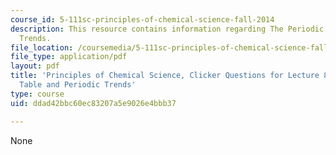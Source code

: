 ```yaml
---
course_id: 5-111sc-principles-of-chemical-science-fall-2014
description: This resource contains information regarding The Periodic Table and Periodic
  Trends.
file_location: /coursemedia/5-111sc-principles-of-chemical-science-fall-2014/ddad42bbc60ec83207a5e9026e4bbb37_MIT5_111F14_Lec8Clkr.pdf
file_type: application/pdf
layout: pdf
title: 'Principles of Chemical Science, Clicker Questions for Lecture 8: The Periodic
  Table and Periodic Trends'
type: course
uid: ddad42bbc60ec83207a5e9026e4bbb37

---
```

None
